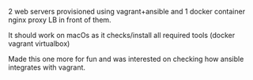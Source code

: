 2 web servers provisioned using vagrant+ansible and 1 docker container nginx proxy LB in front of them.

It should work on macOs as it checks/install all required tools (docker vagrant virtualbox)

Made this one more for fun and was interested on checking how ansible integrates with vagrant.
